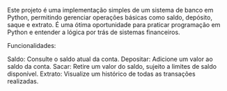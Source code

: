Este projeto é uma implementação simples de um sistema de banco em Python, permitindo gerenciar operações básicas como saldo, depósito, saque e extrato.
É uma ótima oportunidade para praticar programação em Python e entender a lógica por trás de sistemas financeiros.

Funcionalidades:

Saldo: Consulte o saldo atual da conta.
Depositar: Adicione um valor ao saldo da conta.
Sacar: Retire um valor do saldo, sujeito a limites de saldo disponível.
Extrato: Visualize um histórico de todas as transações realizadas.
